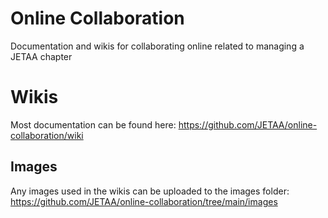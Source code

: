 # Online Collaboration
Documentation and wikis for collaborating online related to managing a JETAA chapter

# Wikis
Most documentation can be found here: https://github.com/JETAA/online-collaboration/wiki

## Images
Any images used in the wikis can be uploaded to the images folder: https://github.com/JETAA/online-collaboration/tree/main/images
